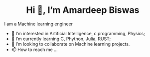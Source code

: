 
  <h1 style="text-align:center">Hi 👋, I’m Amardeep Biswas</h1>
  I am a Machine learning engineer

- 👀 I’m interested in Artificial Intelligence, c programming, Physics;
- 🌱 I’m currently learning C, Phython, Julia, RUST;
- 💞️ I’m looking to collaborate on Machine learning projects.
- 📫 How to reach me ...
